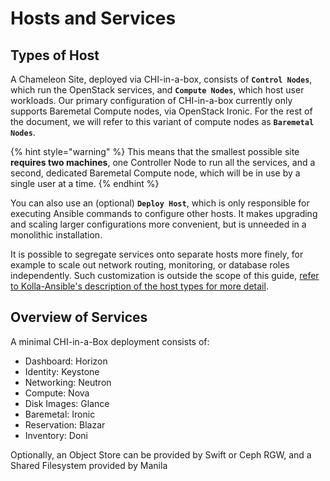 # Hosts and Services

## Types of Host

A Chameleon Site, deployed via CHI-in-a-box, consists of **`Control Nodes`**, which run the OpenStack services, and **`Compute Nodes`**, which host user workloads. Our primary configuration of  CHI-in-a-box currently only supports Baremetal Compute nodes, via OpenStack Ironic. For the rest of the document, we will refer to this variant of compute nodes as **`Baremetal Nodes`**.

{% hint style="warning" %}
This means that the smallest possible site **requires two machines**, one Controller Node to run all the services, and a second, dedicated Baremetal Compute node, which will be in use by a single user at a time.
{% endhint %}

You can also use an (optional) **`Deploy Host`**, which is only responsible for executing Ansible commands to configure other hosts. It makes upgrading and scaling larger configurations more convenient, but is unneeded in a monolithic installation.

It is possible to segregate services onto separate hosts more finely, for example to scale out network routing, monitoring, or database roles independently. Such customization is outside the scope of this guide, [refer to Kolla-Ansible's description of the host types for more detail](https://docs.openstack.org/kolla-ansible/latest/admin/production-architecture-guide.html#node-types-and-services-running-on-them).

## Overview of Services

A minimal CHI-in-a-Box deployment consists of:

* Dashboard: Horizon
* Identity: Keystone
* Networking: Neutron
* Compute: Nova
* Disk Images: Glance
* Baremetal: Ironic
* Reservation: Blazar
* Inventory: Doni

Optionally, an Object Store can be provided by Swift or Ceph RGW, and a Shared Filesystem provided by Manila




